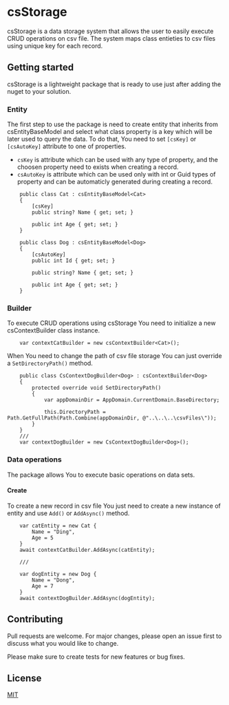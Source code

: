 # csStorage
csStorage is a data storage system that allows the user to easily execute CRUD operations on csv file. 
The system maps class entieties to csv files using unique key for each record. 

## Getting started
csStorage is a lightweight package that is ready to use just after adding the nuget to your solution.

### Entity
The first step to use the package is need to create entity that inherits from csEntityBaseModel<T> and select what class property is a key which will be later used to query the data.
To do that, You need to set ```[csKey]``` or ```[csAutoKey]``` attribute to one of properties. 
    
- ```csKey``` is attribute which can be used with any type of property, and the choosen property need to exists when creating a record.
- ```csAutoKey``` is attribute which can be used only with int or Guid types of property and can be automaticly generated during creating a record.

```
    public class Cat : csEntityBaseModel<Cat>
    {
        [csKey]
        public string? Name { get; set; }    

        public int Age { get; set; }
    }

    public class Dog : csEntityBaseModel<Dog>
    {
        [csAutoKey]
        public int Id { get; set; }    
    
        public string? Name { get; set; }    

        public int Age { get; set; }
    }
```

### Builder
To execute CRUD operations using csStorage You need to initialize a new csContextBuilder<T> class instance.
    
```
    var contextCatBuilder = new csContextBuilder<Cat>();
```

When You need to change the path of csv file storage You can just override a ```SetDirectoryPath()``` method.
   
```
    public class CsContextDogBuilder<Dog> : csContextBuilder<Dog>
    {              
        protected override void SetDirectoryPath()
        {
            var appDomainDir = AppDomain.CurrentDomain.BaseDirectory;

            this.DirectoryPath = Path.GetFullPath(Path.Combine(appDomainDir, @"..\..\..\csvFiles\"));
        }
    }
    ///
    var contextDogBuilder = new CsContextDogBuilder<Dog>();
```    

### Data operations
The package allows You to execute basic operations on data sets.

    
#### Create
To create a new record in csv file You just need to create a new instance of entity and use ```Add()``` or ```AddAsync()``` method. 
    
```
    var catEntity = new Cat {
        Name = "Ding",
        Age = 5
    }    
    await contextCatBuilder.AddAsync(catEntity);
    
    ///
    
    var dogEntity = new Dog {
        Name = "Dong",
        Age = 7
    }
    await contextDogBuilder.AddAsync(dogEntity);    
```    


## Contributing
Pull requests are welcome. For major changes, please open an issue first to discuss what you would like to change.

Please make sure to create tests for new features or bug fixes.

## License

[MIT](https://choosealicense.com/licenses/mit/)
